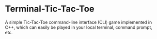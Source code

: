 # Terminal-Tic-Tac-Toe
A simple Tic-Tac-Toe command-line interface (CLI) game implemented in C++, which can easily be played in your local terminal, command prompt, etc.
